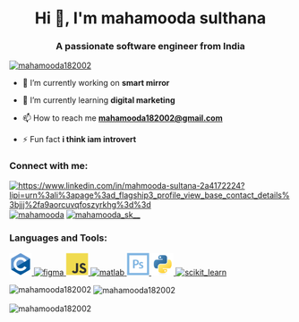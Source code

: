 <h1 align="center">Hi 👋, I'm mahamooda sulthana</h1>
<h3 align="center">A passionate software engineer from India</h3>

<p align="left"> <a href="https://github.com/ryo-ma/github-profile-trophy"><img src="https://github-profile-trophy.vercel.app/?username=mahamooda182002" alt="mahamooda182002" /></a> </p>

- 🔭 I’m currently working on **smart mirror**

- 🌱 I’m currently learning **digital marketing**

- 📫 How to reach me **mahamooda182002@gmail.com**

- ⚡ Fun fact **i think iam introvert**

<h3 align="left">Connect with me:</h3>
<p align="left">
<a href="https://linkedin.com/in/https://www.linkedin.com/in/mahmooda-sultana-2a4172224?lipi=urn%3ali%3apage%3ad_flagship3_profile_view_base_contact_details%3bjjj%2fa9aorcuvqfoszyrkhg%3d%3d" target="blank"><img align="center" src="https://raw.githubusercontent.com/rahuldkjain/github-profile-readme-generator/master/src/images/icons/Social/linked-in-alt.svg" alt="https://www.linkedin.com/in/mahmooda-sultana-2a4172224?lipi=urn%3ali%3apage%3ad_flagship3_profile_view_base_contact_details%3bjjj%2fa9aorcuvqfoszyrkhg%3d%3d" height="30" width="40" /></a>
<a href="https://kaggle.com/mahamooda" target="blank"><img align="center" src="https://raw.githubusercontent.com/rahuldkjain/github-profile-readme-generator/master/src/images/icons/Social/kaggle.svg" alt="mahamooda" height="30" width="40" /></a>
<a href="https://instagram.com/mahamooda_sk__" target="blank"><img align="center" src="https://raw.githubusercontent.com/rahuldkjain/github-profile-readme-generator/master/src/images/icons/Social/instagram.svg" alt="mahamooda_sk__" height="30" width="40" /></a>
</p>

<h3 align="left">Languages and Tools:</h3>
<p align="left"> <a href="https://www.cprogramming.com/" target="_blank" rel="noreferrer"> <img src="https://raw.githubusercontent.com/devicons/devicon/master/icons/c/c-original.svg" alt="c" width="40" height="40"/> </a> <a href="https://www.figma.com/" target="_blank" rel="noreferrer"> <img src="https://www.vectorlogo.zone/logos/figma/figma-icon.svg" alt="figma" width="40" height="40"/> </a> <a href="https://developer.mozilla.org/en-US/docs/Web/JavaScript" target="_blank" rel="noreferrer"> <img src="https://raw.githubusercontent.com/devicons/devicon/master/icons/javascript/javascript-original.svg" alt="javascript" width="40" height="40"/> </a> <a href="https://www.mathworks.com/" target="_blank" rel="noreferrer"> <img src="https://upload.wikimedia.org/wikipedia/commons/2/21/Matlab_Logo.png" alt="matlab" width="40" height="40"/> </a> <a href="https://www.photoshop.com/en" target="_blank" rel="noreferrer"> <img src="https://raw.githubusercontent.com/devicons/devicon/master/icons/photoshop/photoshop-line.svg" alt="photoshop" width="40" height="40"/> </a> <a href="https://www.python.org" target="_blank" rel="noreferrer"> <img src="https://raw.githubusercontent.com/devicons/devicon/master/icons/python/python-original.svg" alt="python" width="40" height="40"/> </a> <a href="https://scikit-learn.org/" target="_blank" rel="noreferrer"> <img src="https://upload.wikimedia.org/wikipedia/commons/0/05/Scikit_learn_logo_small.svg" alt="scikit_learn" width="40" height="40"/> </a> </p>

<p><img align="left" src="https://github-readme-stats.vercel.app/api/top-langs?username=mahamooda182002&show_icons=true&locale=en&layout=compact" alt="mahamooda182002" /></p>

<p>&nbsp;<img align="center" src="https://github-readme-stats.vercel.app/api?username=mahamooda182002&show_icons=true&locale=en" alt="mahamooda182002" /></p>

<p><img align="center" src="https://github-readme-streak-stats.herokuapp.com/?user=mahamooda182002&" alt="mahamooda182002" /></p>

